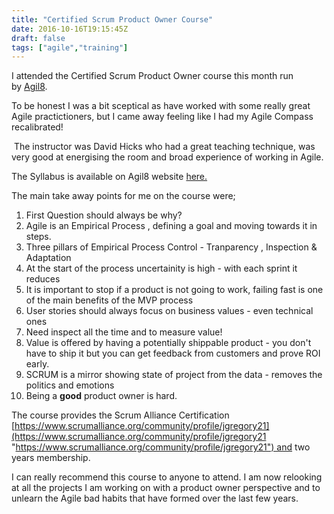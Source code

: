 ```yaml
---
title: "Certified Scrum Product Owner Course"
date: 2016-10-16T19:15:45Z
draft: false
tags: ["agile","training"]
---
```


I attended the Certified Scrum Product Owner course this month run by [Agil8](https://www.agil8.com/ "Agil8").

To be honest I was a bit sceptical as have worked with some really great Agile practictioners, but I came away feeling like I had my Agile Compass recalibrated!

 The instructor was David Hicks who had a great teaching technique, was very good at energising the room and broad experience of working in Agile.

The Syllabus is available on Agil8 website [here.](http://www.agil8.com/courses/Certified-Scrum-Product-Owner/) 

The main take away points for me on the course were;

1.  First Question should always be why?
2.  Agile is an Empirical Process , defining a goal and moving towards it in steps.
3.  Three pillars of Empirical Process Control - Tranparency , Inspection & Adaptation
4.  At the start of the process uncertainity is high - with each sprint it reduces
5.  It is important to stop if a product is not going to work, failing fast is one of the main benefits of the MVP process
6.  User stories should always focus on business values - even technical ones
7.  Need inspect all the time and to measure value!
8.  Value is offered by having a potentially shippable product - you don't have to ship it but you can get feedback from customers and prove ROI early.
9.  SCRUM is a mirror showing state of project from the data - removes the politics and emotions 
10.  Being a **good** product owner is hard.

The course provides the Scrum Alliance Certification [https://www.scrumalliance.org/community/profile/jgregory21](https://www.scrumalliance.org/community/profile/jgregory21 "https://www.scrumalliance.org/community/profile/jgregory21") and two years membership.

I can really recommend this course to anyone to attend. I am now relooking at all the projects I am working on with a product owner perspective and to unlearn the Agile bad habits that have formed over the last few years.
